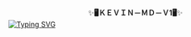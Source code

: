 <div align="center">
    ✨<b>🖥️ＫＥＶＩＮ－ＭＤ－Ｖ1🖥️</b>✨</b> 

<div align="left">
<a href="https://git.io/typing-svg"><img src="https://readme-typing-svg.demolab.com?font=Rubik+Dirt&size=65&pause=1000&color=F72C3F#040720&background=FF20A500&center=true&vCenter=true&width=1000&height=150&lines=KEVIN+MD-V1" alt="Typing SVG" /></a>   
</p> 
